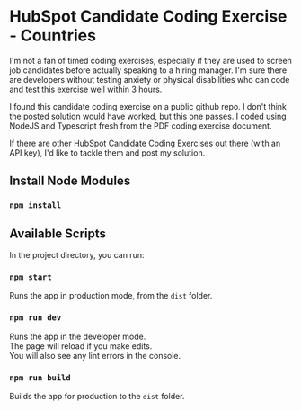 # HubSpot Candidate Coding Exercise - Countries

I'm not a fan of timed coding exercises, especially if they are used to screen job candidates before actually speaking to a hiring manager. I'm sure there are developers without testing anxiety or physical disabilities who can code and test this exercise well within 3 hours.

I found this candidate coding exercise on a public github repo. I don't think the posted solution would have worked, but this one passes. I coded using NodeJS and Typescript fresh from the PDF coding exercise document.

If there are other HubSpot Candidate Coding Exercises out there (with an API key), I'd like to tackle them and post my solution. 

## Install Node Modules

### `npm install`

## Available Scripts

In the project directory, you can run:

### `npm start`

Runs the app in production mode, from the `dist` folder.

### `npm run dev`

Runs the app in the developer mode.  
The page will reload if you make edits.  
You will also see any lint errors in the console.

### `npm run build`

Builds the app for production to the `dist` folder.

